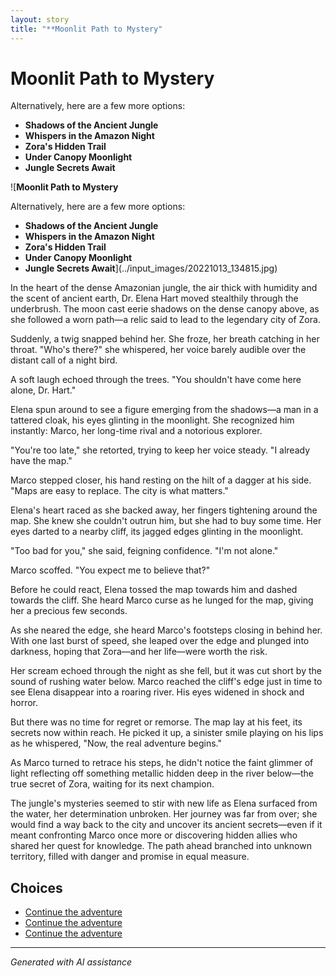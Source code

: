 ```yaml
---
layout: story
title: "**Moonlit Path to Mystery"
---
```


# **Moonlit Path to Mystery**

Alternatively, here are a few more options:

- **Shadows of the Ancient Jungle**
- **Whispers in the Amazon Night**
- **Zora's Hidden Trail**
- **Under Canopy Moonlight**
- **Jungle Secrets Await**

![**Moonlit Path to Mystery**

Alternatively, here are a few more options:

- **Shadows of the Ancient Jungle**
- **Whispers in the Amazon Night**
- **Zora's Hidden Trail**
- **Under Canopy Moonlight**
- **Jungle Secrets Await**](../input_images/20221013_134815.jpg)

In the heart of the dense Amazonian jungle, the air thick with humidity and the scent of ancient earth, Dr. Elena Hart moved stealthily through the underbrush. The moon cast eerie shadows on the dense canopy above, as she followed a worn path—a relic said to lead to the legendary city of Zora.

Suddenly, a twig snapped behind her. She froze, her breath catching in her throat. "Who's there?" she whispered, her voice barely audible over the distant call of a night bird.

A soft laugh echoed through the trees. "You shouldn't have come here alone, Dr. Hart."

Elena spun around to see a figure emerging from the shadows—a man in a tattered cloak, his eyes glinting in the moonlight. She recognized him instantly: Marco, her long-time rival and a notorious explorer.

"You're too late," she retorted, trying to keep her voice steady. "I already have the map."

Marco stepped closer, his hand resting on the hilt of a dagger at his side. "Maps are easy to replace. The city is what matters."

Elena's heart raced as she backed away, her fingers tightening around the map. She knew she couldn't outrun him, but she had to buy some time. Her eyes darted to a nearby cliff, its jagged edges glinting in the moonlight.

"Too bad for you," she said, feigning confidence. "I'm not alone."

Marco scoffed. "You expect me to believe that?"

Before he could react, Elena tossed the map towards him and dashed towards the cliff. She heard Marco curse as he lunged for the map, giving her a precious few seconds.

As she neared the edge, she heard Marco's footsteps closing in behind her. With one last burst of speed, she leaped over the edge and plunged into darkness, hoping that Zora—and her life—were worth the risk.

Her scream echoed through the night as she fell, but it was cut short by the sound of rushing water below. Marco reached the cliff's edge just in time to see Elena disappear into a roaring river. His eyes widened in shock and horror.

But there was no time for regret or remorse. The map lay at his feet, its secrets now within reach. He picked it up, a sinister smile playing on his lips as he whispered, "Now, the real adventure begins."

As Marco turned to retrace his steps, he didn't notice the faint glimmer of light reflecting off something metallic hidden deep in the river below—the true secret of Zora, waiting for its next champion.

The jungle's mysteries seemed to stir with new life as Elena surfaced from the water, her determination unbroken. Her journey was far from over; she would find a way back to the city and uncover its ancient secrets—even if it meant confronting Marco once more or discovering hidden allies who shared her quest for knowledge. The path ahead branched into unknown territory, filled with danger and promise in equal measure.


## Choices

* [Continue the adventure](./B01N78T9F9.01._SCLZZZZZZZ_SX500_.md)
* [Continue the adventure](./314598570_5848149695279418_2663164436116368473_n.md)
* [Continue the adventure](./69941916-CF12-4AAE-8ABE-86BED96E8795.md)


---
*Generated with AI assistance*
